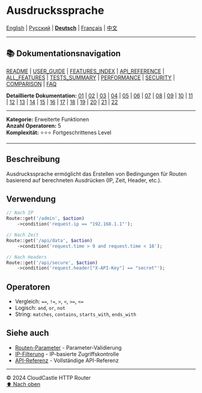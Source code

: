 # Ausdruckssprache

[English](../../en/features/13_EXPRESSION_LANGUAGE.md) | [Русский](../../ru/features/13_EXPRESSION_LANGUAGE.md) | [**Deutsch**](13_EXPRESSION_LANGUAGE.md) | [Français](../../fr/features/13_EXPRESSION_LANGUAGE.md) | [中文](../../zh/features/13_EXPRESSION_LANGUAGE.md)

---

## 📚 Dokumentationsnavigation

[README](../../README.md) | [USER_GUIDE](../USER_GUIDE.md) | [FEATURES_INDEX](../FEATURES_INDEX.md) | [API_REFERENCE](../API_REFERENCE.md) | [ALL_FEATURES](../ALL_FEATURES.md) | [TESTS_SUMMARY](../TESTS_SUMMARY.md) | [PERFORMANCE](../PERFORMANCE_ANALYSIS.md) | [SECURITY](../SECURITY_REPORT.md) | [COMPARISON](../COMPARISON.md) | [FAQ](../FAQ.md)

**Detaillierte Dokumentation:** [01](01_BASIC_ROUTING.md) | [02](02_ROUTE_PARAMETERS.md) | [03](03_ROUTE_GROUPS.md) | [04](04_RATE_LIMITING.md) | [05](05_IP_FILTERING.md) | [06](06_MIDDLEWARE.md) | [07](07_NAMED_ROUTES.md) | [08](08_TAGS.md) | [09](09_HELPER_FUNCTIONS.md) | [10](10_ROUTE_SHORTCUTS.md) | [11](11_ROUTE_MACROS.md) | [12](12_URL_GENERATION.md) | [13](13_EXPRESSION_LANGUAGE.md) | [14](14_CACHING.md) | [15](15_PLUGINS.md) | [16](16_LOADERS.md) | [17](17_PSR_SUPPORT.md) | [18](18_ACTION_RESOLVER.md) | [19](19_STATISTICS.md) | [20](20_SECURITY.md) | [21](21_EXCEPTIONS.md) | [22](22_CLI_TOOLS.md)

---

**Kategorie:** Erweiterte Funktionen  
**Anzahl Operatoren:** 5  
**Komplexität:** ⭐⭐⭐ Fortgeschrittenes Level

---

## Beschreibung

Ausdruckssprache ermöglicht das Erstellen von Bedingungen für Routen basierend auf berechneten Ausdrücken (IP, Zeit, Header, etc.).

## Verwendung

```php
// Nach IP
Route::get('/admin', $action)
    ->condition('request.ip == "192.168.1.1"');

// Nach Zeit
Route::get('/api/data', $action)
    ->condition('request.time > 9 and request.time < 18');

// Nach Headers
Route::get('/api/secure', $action)
    ->condition('request.header["X-API-Key"] == "secret"');
```

## Operatoren

- Vergleich: `==`, `!=`, `>`, `<`, `>=`, `<=`
- Logisch: `and`, `or`, `not`
- String: `matches`, `contains`, `starts_with`, `ends_with`

## Siehe auch

- [Routen-Parameter](02_ROUTE_PARAMETERS.md) - Parameter-Validierung
- [IP-Filterung](05_IP_FILTERING.md) - IP-basierte Zugriffskontrolle
- [API-Referenz](../API_REFERENCE.md) - Vollständige API-Referenz

---

© 2024 CloudCastle HTTP Router  
[⬆ Nach oben](#ausdruckssprache)